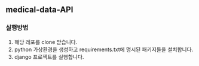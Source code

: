 ## medical-data-API



### 실행방법

1. 해당 레포를 clone 받습니다.
2. python 가상환경을 생성하고 requirements.txt에 명시된 패키지들을 설치합니다.
3. django 프로젝트를 실행합니다.